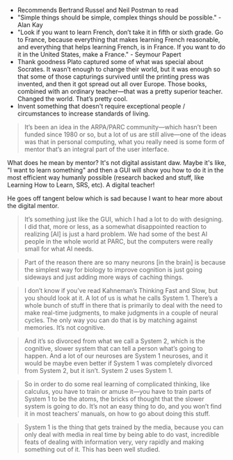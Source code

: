 * Recommends Bertrand Russel and Neil Postman to read
* "Simple things should be simple, complex things should be possible." - Alan Kay
* "Look if you want to learn French, don’t take it in fifth or sixth grade. Go to France, because everything that makes learning French reasonable, and everything that helps learning French, is in France. If you want to do it in the United States, make a France." - Seymour Papert
* Thank goodness Plato captured some of what was special about Socrates. It wasn’t enough to change their world, but it was enough so that some of those capturings survived until the printing press was invented, and then it got spread out all over Europe. Those books, combined with an ordinary teacher—that was a pretty superior teacher. Changed the world. That’s pretty cool.
* Invent something that doesn't require exceptional people / circumstances to increase standards of living.

> It’s been an idea in the ARPA/PARC community—which hasn’t been funded since 1980 or so, but a lot of us are still alive—one of the ideas was that in personal computing, what you really need is some form of mentor that’s an integral part of the user interface.

What does he mean by mentor? It's not digital assistant daw. Maybe it's like, "I want to learn something" and then a GUI will show you how to do it 
in the most efficient way humanly possible (research backed and stuff, like Learning How to Learn, SRS, etc). A digital teacher!

He goes off tangent below which is sad because I want to hear more about the digital mentor.

> It’s something just like the GUI, which I had a lot to do with designing. I did that, more or less, as a somewhat disappointed reaction to realizing [AI] is just a hard problem. We had some of the best AI people in the whole world at PARC, but the computers were really small for what AI needs.

> Part of the reason there are so many neurons [in the brain] is because the simplest way for biology to improve cognition is just going sideways and just adding more ways of caching things.

> I don’t know if you’ve read Kahneman’s Thinking Fast and Slow, but you should look at it. A lot of us is what he calls System 1. There’s a whole bunch of stuff in there that is primarily to deal with the need to make real-time judgments, to make judgments in a couple of neural cycles. The only way you can do that is by matching against memories. It’s not cognitive.

> And it’s so divorced from what we call a System 2, which is the cognitive, slower system that can tell a person what’s going to happen. And a lot of our neuroses are System 1 neuroses, and it would be maybe even better if System 1 was completely divorced from System 2, but it isn’t. System 2 uses System 1.

> So in order to do some real learning of complicated thinking, like calculus, you have to train or amuse it—you have to train parts of System 1 to be the atoms, the bricks of thought that the slower system is going to do. It’s not an easy thing to do, and you won’t find it in most teachers’ manuals, on how to go about doing this stuff.

> System 1 is the thing that gets trained by the media, because you can only deal with media in real time by being able to do vast, incredible feats of dealing with information very, very rapidly and making something out of it. This has been well studied.

